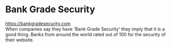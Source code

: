 # Bank Grade Security

https://bankgradesecurity.com  
When companies say they have 'Bank Grade Security' they imply that it is a good thing. Banks from around the world rated out of 100 for the security of their website.  

